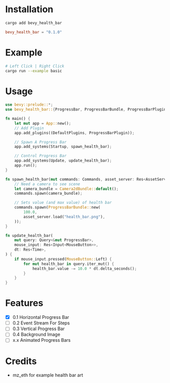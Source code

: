 # Installation
```sh
cargo add bevy_health_bar
```

```toml
bevy_health_bar = "0.1.0"
```

# Example
```sh
# Left Click | Right Click
cargo run --example basic
```
# Usage
```rs
use bevy::prelude::*;
use bevy_health_bar::{ProgressBar, ProgressBarBundle, ProgressBarPlugin};

fn main() {
    let mut app = App::new();
    // Add Plugin
    app.add_plugins((DefaultPlugins, ProgressBarPlugin));

    // Spawn A Progress Bar
    app.add_systems(Startup, spawn_health_bar);

    // Control Progress Bar
    app.add_systems(Update, update_health_bar);
    app.run();
}

fn spawn_health_bar(mut commands: Commands, asset_server: Res<AssetServer>) {
    // Need a camera to see scene
    let camera_bundle = Camera2dBundle::default();
    commands.spawn(camera_bundle);

    // Sets value (and max value) of health bar
    commands.spawn(ProgressBarBundle::new(
        100.0,
        asset_server.load("health_bar.png"),
    ));
}

fn update_health_bar(
    mut query: Query<&mut ProgressBar>,
    mouse_input: Res<Input<MouseButton>>,
    dt: Res<Time>,
) {
    if mouse_input.pressed(MouseButton::Left) {
        for mut health_bar in query.iter_mut() {
            health_bar.value -= 10.0 * dt.delta_seconds();
        }
    }
}

```

# Features
- [x] 0.1 Horizontal Progress Bar
- [ ] 0.2 Event Stream For Steps
- [ ] 0.3 Vertical Progress Bar
- [ ] 0.4 Background Image
- [ ] x.x Animated Progress Bars

# Credits
* mz_eth for example health bar art 